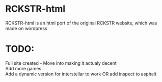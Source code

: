 # RCKSTR-html
RCKSTR-html is an html port of the original RCKSTR website, which was made on wordpress   

# TODO: 
Full site created - Move into making it actualy decent    
Add more games   
Add a dynamic version for interstellar to work OR add inspect to asphalt  
